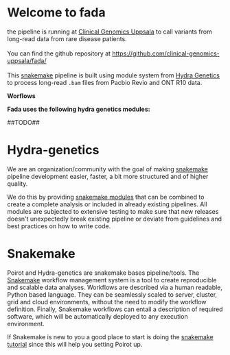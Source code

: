 # Welcome to fada 
the pipeline is running at [Clinical Genomics Uppsala](https://www.uu.se/en/research/clinical-genomics-uppsala) to call variants from long-read data from rare disease patients. 
<br />
<br />
You can find the github repository at 
<a href="https://github.com/clinical-genomics-uppsala/fada/">https://github.com/clinical-genomics-uppsala/fada/</a>
<br />
<br />
This [snakemake](https://snakemake.readthedocs.io/en/stable/) pipeline is built using module system from [Hydra Genetics](https://github.com/hydra-genetics/) to process long-read `.bam` files from Pacbio Revio and ONT R10 data.

**Worflows**


**Fada uses the following hydra genetics modules:**

##TODO##


# Hydra-genetics

We are an organization/community with the goal of making [snakemake](https://snakemake.readthedocs.io/en/stable/index.html) pipeline development easier, faster, a bit more structured and of higher quality.

We do this by providing [snakemake modules](https://snakemake.readthedocs.io/en/stable/snakefiles/modularization.html#modules) that can be combined to create a complete analysis or included in already existing pipelines. All modules are subjected to extensive testing to make sure that new releases doesn't unexpectedly break existing pipeline or deviate from guidelines and best practices on how to write code.

# Snakemake
Poirot and Hydra-genetics are snakemake bases pipeline/tools. The [Snakemake](https://snakemake.readthedocs.io/en/stable/index.html) workflow management system is a tool to create reproducible and scalable data analyses. Workflows are described via a human readable, Python based language. They can be seamlessly scaled to server, cluster, grid and cloud environments, without the need to modify the workflow definition. Finally, Snakemake workflows can entail a description of required software, which will be automatically deployed to any execution environment. 

If Snakemake is new to you a good place to start is doing the [snakemake tutorial](https://snakemake.readthedocs.io/en/stable/tutorial/tutorial.html) since this will help you setting Poirot up.

